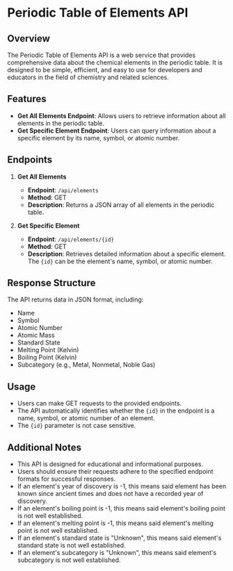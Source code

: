 # Periodic Table of Elements API

## Overview
The Periodic Table of Elements API is a web service that provides comprehensive data about the chemical elements in the periodic table. It is designed to be simple, efficient, and easy to use for developers and educators in the field of chemistry and related sciences.

## Features
- **Get All Elements Endpoint**: Allows users to retrieve information about all elements in the periodic table.
- **Get Specific Element Endpoint**: Users can query information about a specific element by its name, symbol, or atomic number.

## Endpoints
1. **Get All Elements**
   - **Endpoint**: `/api/elements`
   - **Method**: GET
   - **Description**: Returns a JSON array of all elements in the periodic table.

2. **Get Specific Element**
   - **Endpoint**: `/api/elements/{id}`
   - **Method**: GET
   - **Description**: Retrieves detailed information about a specific element. The `{id}` can be the element's name, symbol, or atomic number.

## Response Structure
The API returns data in JSON format, including:
- Name
- Symbol
- Atomic Number
- Atomic Mass
- Standard State
- Melting Point (Kelvin)
- Boiling Point (Kelvin)
- Subcategory (e.g., Metal, Nonmetal, Noble Gas)

## Usage
- Users can make GET requests to the provided endpoints.
- The API automatically identifies whether the `{id}` in the endpoint is a name, symbol, or atomic number of an element.
- The `{id}` parameter is not case sensitive.

## Additional Notes
- This API is designed for educational and informational purposes.
- Users should ensure their requests adhere to the specified endpoint formats for successful responses.
- If an element's year of discovery is -1, this means said element has been known since ancient times and does not have a recorded year of discovery.
- If an element's boiling point is -1, this means said element's boiling point is not well established.
- If an element's melting point is -1, this means said element's melting point is not well established.
- If an element's standard state is "Unknown", this means said element's standard state is not well established.
- If an element's subcategory is "Unknown", this means said element's subcategory is not well established.
